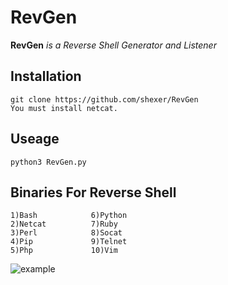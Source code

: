 # RevGen
**RevGen** _is a Reverse Shell Generator and Listener_

## Installation
```
git clone https://github.com/shexer/RevGen
You must install netcat.
```
## Useage
```
python3 RevGen.py
```
## Binaries For Reverse Shell
```
1)Bash            6)Python
2)Netcat          7)Ruby
3)Perl            8)Socat
4)Pip             9)Telnet
5)Php             10)Vim
```
![example](https://raw.githubusercontent.com/shexer/RevGen/main/example.PNG)
